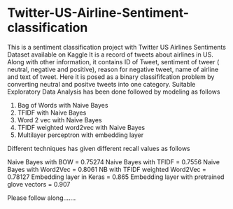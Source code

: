 # Twitter-US-Airline-Sentiment-classification

This is a sentiment classification project with Twitter US Airlines Sentiments Dataset available on Kaggle
It is a record of tweets about airlines in US. 
Along with other information, it contains ID of Tweet, sentiment of tweer ( neutral, negative and positive), reason for negative tweet, name of airline and text of tweet.
Here it is posed as a binary classififcation problem by converting neutral and positve tweets into one category.
Suitable Exploratory Data Analysis has been done followed by modeling as follows
1. Bag of Words with Naive Bayes
2. TFIDF with Naive Bayes
3. Word 2 vec with Naive Bayes
4. TFIDF weighted word2vec with Naive Bayes
5. Multilayer perceptron with embedding layer

Different techniques has given different recall values as follows

Naive Bayes with BOW = 0.75274
Naive Bayes with TFIDF = 0.7556
Naive Bayes with Word2Vec = 0.8061
NB with TFIDF weighted Word2Vec = 0.78127
Embedding layer in Keras = 0.865
Embedding layer with pretrained glove vectors = 0.907

Please follow along.......
